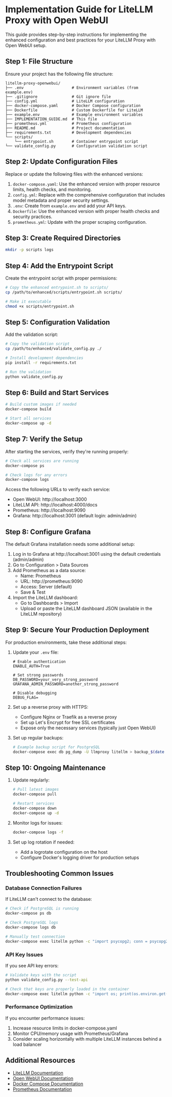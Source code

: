 # Implementation Guide for LiteLLM Proxy with Open WebUI

This guide provides step-by-step instructions for implementing the enhanced configuration and best practices for your LiteLLM Proxy with Open WebUI setup.

## Step 1: File Structure

Ensure your project has the following file structure:
```
litellm-proxy-openwebui/
├── .env                     # Environment variables (from example.env)
├── .gitignore               # Git ignore file
├── config.yml               # LiteLLM configuration
├── docker-compose.yaml      # Docker Compose configuration
├── Dockerfile               # Custom Dockerfile for LiteLLM
├── example.env              # Example environment variables
├── IMPLEMENTATION_GUIDE.md  # This file
├── prometheus.yml           # Prometheus configuration
├── README.md                # Project documentation
├── requirements.txt         # Development dependencies
└── scripts/
    └── entrypoint.sh        # Container entrypoint script
└── validate_config.py       # Configuration validation script
```

## Step 2: Update Configuration Files

Replace or update the following files with the enhanced versions:

1. `docker-compose.yaml`: Use the enhanced version with proper resource limits, health checks, and monitoring.
2. `config.yml`: Replace with the comprehensive configuration that includes model metadata and proper security settings.
3. `.env`: Create from `example.env` and add your API keys.
4. `Dockerfile`: Use the enhanced version with proper health checks and security practices.
5. `prometheus.yml`: Update with the proper scraping configuration.

## Step 3: Create Required Directories

```bash
mkdir -p scripts logs
```

## Step 4: Add the Entrypoint Script

Create the entrypoint script with proper permissions:

```bash
# Copy the enhanced entrypoint.sh to scripts/
cp /path/to/enhanced/scripts/entrypoint.sh scripts/

# Make it executable
chmod +x scripts/entrypoint.sh
```

## Step 5: Configuration Validation

Add the validation script:

```bash
# Copy the validation script
cp /path/to/enhanced/validate_config.py ./

# Install development dependencies
pip install -r requirements.txt

# Run the validation
python validate_config.py
```

## Step 6: Build and Start Services

```bash
# Build custom images if needed
docker-compose build

# Start all services
docker-compose up -d
```

## Step 7: Verify the Setup

After starting the services, verify they're running properly:

```bash
# Check all services are running
docker-compose ps

# Check logs for any errors
docker-compose logs
```

Access the following URLs to verify each service:
- Open WebUI: http://localhost:3000
- LiteLLM API: http://localhost:4000/docs
- Prometheus: http://localhost:9090
- Grafana: http://localhost:3001 (default login: admin/admin)

## Step 8: Configure Grafana

The default Grafana installation needs some additional setup:

1. Log in to Grafana at http://localhost:3001 using the default credentials (admin/admin)
2. Go to Configuration > Data Sources
3. Add Prometheus as a data source:
   - Name: Prometheus
   - URL: http://prometheus:9090
   - Access: Server (default)
   - Save & Test
4. Import the LiteLLM dashboard:
   - Go to Dashboards > Import
   - Upload or paste the LiteLLM dashboard JSON (available in the LiteLLM repository)

## Step 9: Secure Your Production Deployment

For production environments, take these additional steps:

1. Update your `.env` file:
   ```
   # Enable authentication
   ENABLE_AUTH=True
   
   # Set strong passwords
   DB_PASSWORD=your_very_strong_password
   GRAFANA_ADMIN_PASSWORD=another_strong_password
   
   # Disable debugging
   DEBUG_FLAG=
   ```

2. Set up a reverse proxy with HTTPS:
   - Configure Nginx or Traefik as a reverse proxy
   - Set up Let's Encrypt for free SSL certificates
   - Expose only the necessary services (typically just Open WebUI)

3. Set up regular backups:
   ```bash
   # Example backup script for PostgreSQL
   docker-compose exec db pg_dump -U llmproxy litellm > backup_$(date +%Y%m%d).sql
   ```

## Step 10: Ongoing Maintenance

1. Update regularly:
   ```bash
   # Pull latest images
   docker-compose pull
   
   # Restart services
   docker-compose down
   docker-compose up -d
   ```

2. Monitor logs for issues:
   ```bash
   docker-compose logs -f
   ```

3. Set up log rotation if needed:
   - Add a logrotate configuration on the host
   - Configure Docker's logging driver for production setups

## Troubleshooting Common Issues

### Database Connection Failures

If LiteLLM can't connect to the database:
```bash
# Check if PostgreSQL is running
docker-compose ps db

# Check PostgreSQL logs
docker-compose logs db

# Manually test connection
docker-compose exec litellm python -c "import psycopg2; conn = psycopg2.connect('postgresql://llmproxy:${DB_PASSWORD}@db:5432/litellm'); print('Connection successful')"
```

### API Key Issues

If you see API key errors:
```bash
# Validate keys with the script
python validate_config.py --test-api

# Check that keys are properly loaded in the container
docker-compose exec litellm python -c "import os; print(os.environ.get('ANTHROPIC_API_KEY'))"
```

### Performance Optimization

If you encounter performance issues:
1. Increase resource limits in docker-compose.yaml
2. Monitor CPU/memory usage with Prometheus/Grafana
3. Consider scaling horizontally with multiple LiteLLM instances behind a load balancer

## Additional Resources

- [LiteLLM Documentation](https://docs.litellm.ai/)
- [Open WebUI Documentation](https://docs.openwebui.com/)
- [Docker Compose Documentation](https://docs.docker.com/compose/)
- [Prometheus Documentation](https://prometheus.io/docs/introduction/overview/)